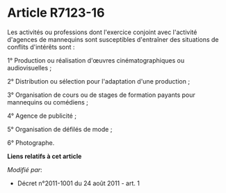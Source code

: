 # Article R7123-16

Les activités ou professions dont l'exercice conjoint avec l'activité d'agences de mannequins sont susceptibles d'entraîner
des situations de conflits d'intérêts sont : 

1° Production ou réalisation d'œuvres cinématographiques ou audiovisuelles ; 

2° Distribution ou sélection pour l'adaptation d'une production ; 

3° Organisation de cours ou de stages de formation payants pour mannequins ou comédiens ; 

4° Agence de publicité ; 

5° Organisation de défilés de mode ; 

6° Photographe.

**Liens relatifs à cet article**

_Modifié par_:

  - Décret n°2011-1001 du 24 août 2011 - art. 1
